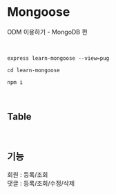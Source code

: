 # Mongoose
ODM 이용하기 - MongoDB 편

<br>

~~~
express learn-mongoose --view=pug

cd learn-mongoose

npm i
~~~

<br>

## Table

<br>

## 기능
회원 : 등록/조회  
댓글 : 등록/조회/수정/삭제
